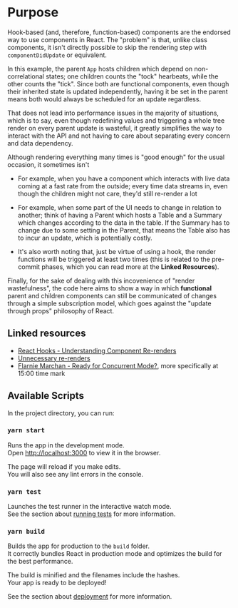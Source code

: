 # Purpose

Hook-based (and, therefore, function-based) components are the endorsed way to
use components in React. The "problem" is that, unlike class components, it
isn't directly possible to skip the rendering step with `componentDidUpdate` or
equivalent.

In this example, the parent `App` hosts children which depend on
non-correlational states; one children counts the "tock" hearbeats, while the
other counts the "tick". Since both are functional components, even though their
inherited state is updated independently, having it be set in the parent means
both would always be scheduled for an update regardless.

That does not lead into performance issues in the majority of situations, which
is to say, even though redefining values and triggering a whole tree render on
every parent update is wasteful, it greatly simplifies the way to interact with
the API and not having to care about separating every concern and data
dependency.

Although rendering everything many times is "good enough" for the usual
occasion, it sometimes isn't

- For example, when you have a component which interacts with live data coming
  at a fast rate from the outside; every time data streams in, even though the
  children might not care, they'd still re-render a lot

- For example, when some part of the UI needs to change in relation to another;
  think of having a Parent which hosts a Table and a Summary which changes
  according to the data in the table. If the Summary has to change due to some
  setting in the Parent, that means the Table also has to incur an update, which
  is potentially costly.

- It's also worth noting that, just be virtue of using a hook, the render
  functions will be triggered at least two times (this is related to the
  pre-commit phases, which you can read more at the **Linked Resources**).

Finally, for the sake of dealing with this incovenience of "render
wastefulness", the code here aims to show a way in which **functional** parent
and children components can still be communicated of changes through a simple
subscription model, which goes against the "update through props" philosophy of
React.

## Linked resources

- [React Hooks - Understanding Component Re-renders](https://medium.com/@guptagaruda/react-hooks-understanding-component-re-renders-9708ddee9928)
- [Unnecessary re-renders](https://kentcdodds.com/blog/fix-the-slow-render-before-you-fix-the-re-render#unnecessary-re-renders)
- [Flarnie Marchan - Ready for Concurrent Mode?](https://www.youtube.com/watch?v=V1Ly-8Z1wQA),
  more specifically at 15:00 time mark

## Available Scripts

In the project directory, you can run:

### `yarn start`

Runs the app in the development mode.<br /> Open
[http://localhost:3000](http://localhost:3000) to view it in the browser.

The page will reload if you make edits.<br /> You will also see any lint errors
in the console.

### `yarn test`

Launches the test runner in the interactive watch mode.<br /> See the section
about
[running tests](https://facebook.github.io/create-react-app/docs/running-tests)
for more information.

### `yarn build`

Builds the app for production to the `build` folder.<br /> It correctly bundles
React in production mode and optimizes the build for the best performance.

The build is minified and the filenames include the hashes.<br /> Your app is
ready to be deployed!

See the section about
[deployment](https://facebook.github.io/create-react-app/docs/deployment) for
more information.
